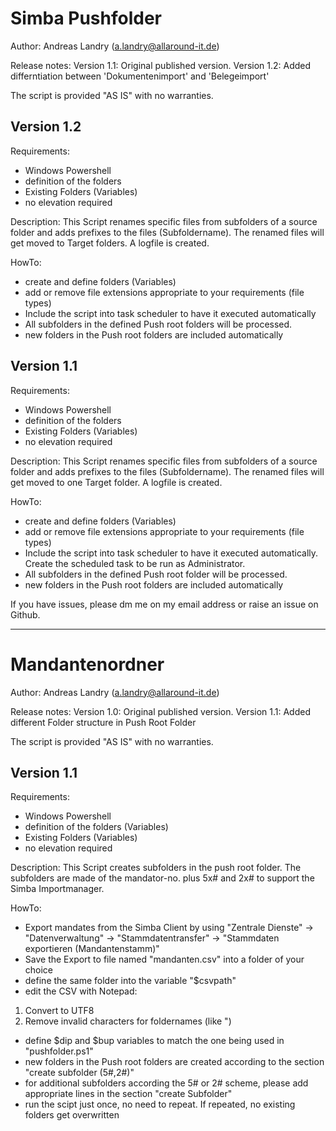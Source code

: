 # Simba Pushfolder #
Author: Andreas Landry (a.landry@allaround-it.de)

Release notes:
Version 1.1: Original published version. 
Version 1.2: Added differntiation between 'Dokumentenimport' and 'Belegeimport'

The script is provided "AS IS" with no warranties.

## Version 1.2 ##

Requirements:
- Windows Powershell
- definition of the folders
- Existing Folders (Variables)
- no elevation required

Description:
This Script renames specific files from subfolders of a source folder and adds prefixes to the files (Subfoldername). The renamed files will get moved to Target folders. A logfile is created.

HowTo:
- create and define folders (Variables)
- add or remove file extensions appropriate to your requirements (file types)
- Include the script into task scheduler to have it executed automatically
- All subfolders in the defined Push root folders will be processed.
- new folders in the Push root folders are included automatically

## Version 1.1 ##

Requirements:
- Windows Powershell
- definition of the folders
- Existing Folders (Variables)
- no elevation required

Description:
This Script renames specific files from subfolders of a source folder and adds prefixes to the files (Subfoldername). The renamed files will get moved to one Target folder. A logfile is created.

HowTo:
- create and define folders (Variables)
- add or remove file extensions appropriate to your requirements (file types)
- Include the script into task scheduler to have it executed automatically. Create the scheduled task to be run as Administrator.
- All subfolders in the defined Push root folder will be processed.
- new folders in the Push root folders are included automatically

If you have issues, please dm me on my email address or raise an issue on Github.

--------------------------------------------------

# Mandantenordner #
Author: Andreas Landry (a.landry@allaround-it.de)

Release notes:
Version 1.0: Original published version.
Version 1.1: Added different Folder structure in Push Root Folder

The script is provided "AS IS" with no warranties.

## Version 1.1 ##

Requirements:
- Windows Powershell
- definition of the folders (Variables)
- Existing Folders (Variables)
- no elevation required

Description:
This Script creates subfolders in the push root folder. The subfolders are made of the mandator-no. plus 5x# and 2x# to support the Simba Importmanager.

HowTo:
- Export mandates from the Simba Client by using "Zentrale Dienste" -> "Datenverwaltung" -> "Stammdatentransfer" -> "Stammdaten exportieren (Mandantenstamm)"
- Save the Export to file named "mandanten.csv" into a folder of your choice
- define the same folder into the variable "$csvpath"
- edit the CSV with Notepad:
1. Convert to UTF8
2. Remove invalid characters for foldernames (like ")
- define $dip and $bup variables to match the one being used in "pushfolder.ps1"
- new folders in the Push root folders are created according to the section "create subfolder (5#,2#)"
- for additional subfolders according the 5# or 2# scheme, please add appropriate lines in the section "create Subfolder"
- run the scipt just once, no need to repeat. If repeated, no existing folders get overwritten
